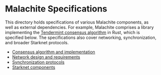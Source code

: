 # Malachite Specifications

This directory holds specifications of various Malachite components, as well as external dependencies.
For example, Malachite comprises a library implementing the [Tendermint consensus algorithm][tendermint-arxiv] in Rust, which is specified below.
The specifications also cover networking, synchronization, and broader Starknet protocols.

- [Consensus algorithm and implementation](./consensus/README.md)
- [Network design and requirements](./network/README.md)
- [Synchronization protocols](./synchronization/README.md)
- [Starknet components](./starknet/README.md)

[tendermint-arxiv]: https://arxiv.org/abs/1807.04938
